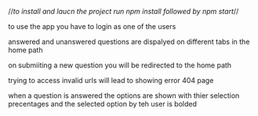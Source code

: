 //*to install and laucn the project run npm install followed by npm start*//


to use the app you have to login as one of the users

answered and unanswered questions are dispalyed on different tabs in the home path

on submiiting a new question you will be redirected to the home path

trying to access invalid urls will lead to showing error 404 page

when a question is answered the options are shown with thier selection precentages and the selected option by teh user is bolded

